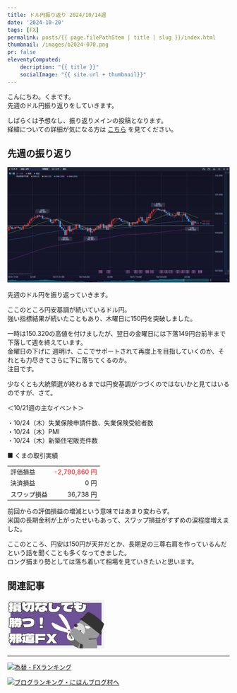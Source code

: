 ```yaml
---
title: ドル円振り返り 2024/10/14週
date: '2024-10-20'
tags: [FX]
permalink: posts/{{ page.filePathStem | title | slug }}/index.html
thumbnail: /images/b2024-070.png
pr: false
eleventyComputed:
    decription: "{{ title }}"
    socialImage: "{{ site.url + thumbnail}}"
---
```


こんにちわ。くまです。<br/>
先週のドル円振り返りをしていきます。

しばらくは予想なし、振り返りメインの投稿となります。<br/>
経緯についての詳細が気になる方は <a href="/posts/posts2024-056/">こちら</a> を見てください。

## 先週の振り返り

![](/images/b2024-070-01.png)

先週のドル円を振り返っていきます。

ここのところ円安基調が続いているドル円。<br/>
強い指標結果が続いたこともあり、木曜日に150円を突破しました。<br/>

一時は150.320の高値を付けましたが、翌日の金曜日には下落149円台前半まで下落して週を終えています。<br/>
金曜日の下げに
週明け、ここでサポートされて再度上を目指していくのか、それとも力尽きてさらに下に落ちてくるのか。<br/>
注目です。

少なくとも大統領選が終わるまでは円安基調がつづくのではないかと見てはいるのですが、さて。


＜10/21週の主なイベント＞

・10/24（木）失業保険申請件数、失業保険受給者数<br/>
・10/24（木）PMI<br/>
・10/24（木）新築住宅販売件数<br/>

■ くまの取引実績

<table style="min-width:18rem">
<tr>
    <td>評価損益</td>
    <td style="text-align:right; color:red;">-2,790,860 円</td>
</tr>
<tr><td>決済損益</td><td style="text-align:right">0 円</tr></tr>
<tr><td>スワップ損益</td><td style="text-align:right"> 36,738 円 </td></tr>
</table>

前回からの評価損益の増減という意味ではあまり変わらず。<br/>
米国の長期金利が上がったせいもあって、スワップ損益がすずめの涙程度増えました。<br/>

ここのところ、円安は150円が天井だとか、長期足の三尊右肩を作っているんだという話を聞くことも多くなってきました。<br/>
ロング捕まり勢としては落ち着いて相場を見ていきたいと思います。

## 関連記事

<a class="internal-link" href="/posts/posts2024-036/">
    <img src="/images/b2024-036.png">
</a>

<br/>
<hr/>


<a href="https://blog.with2.net/link/?id=2111205&cid=1532" title="為替・FXランキング"><img alt="為替・FXランキング" width="110" height="31" src="https://blog.with2.net/img/banner/c/banner_1/br_c_1532_1.gif"></a>

<a href="https://blogmura.com/ranking/in?p_cid=11188911" target="_blank"><img src="https://b.blogmura.com/88_31.gif" width="88" height="31" border="0" alt="ブログランキング・にほんブログ村へ" /></a>


<style>
.internal-link {
    img { width: 220px; }
}
</style>
